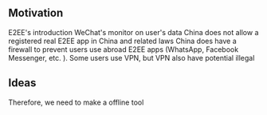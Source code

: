 ## Motivation
E2EE's introduction
WeChat's monitor on user's data
China does not allow a registered real E2EE app in China and related laws
China does have a firewall to prevent users use abroad E2EE apps (WhatsApp, Facebook Messenger, etc. ). Some users use VPN, but VPN also have potential illegal 


## Ideas
Therefore, we need to make a offline tool

